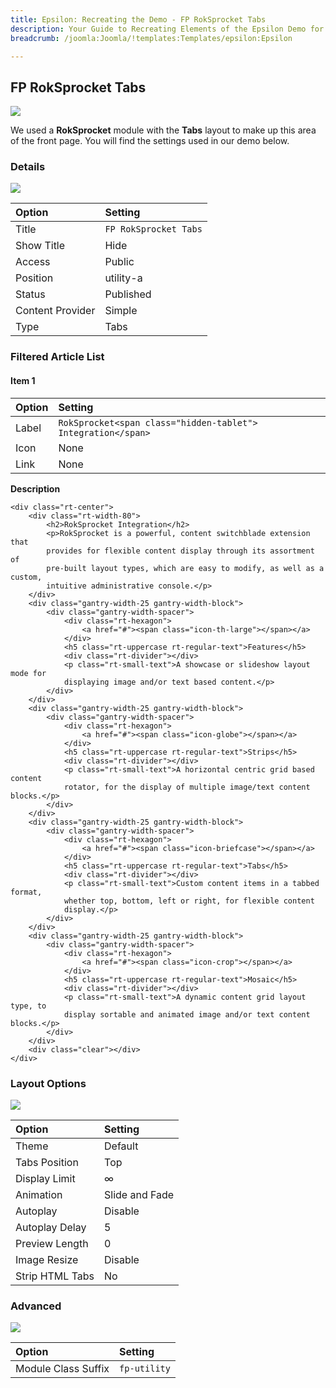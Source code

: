```yaml
---
title: Epsilon: Recreating the Demo - FP RokSprocket Tabs
description: Your Guide to Recreating Elements of the Epsilon Demo for Joomla
breadcrumb: /joomla:Joomla/!templates:Templates/epsilon:Epsilon

---
```


FP RokSprocket Tabs
-----

![][demo]

We used a **RokSprocket** module with the **Tabs** layout to make up this area of the front page. You will find the settings used in our demo below.

### Details

![][demo2]

| Option           | Setting                 |  
| :--------------- | :---------------------- |  
| Title            | `FP RokSprocket Tabs`   |  
| Show Title       | Hide                    |  
| Access           | Public                  |  
| Position         | utility-a               |  
| Status           | Published               |  
| Content Provider | Simple                  |  
| Type             | Tabs                    |  

### Filtered Article List

#### Item 1

| Option | Setting |  
| :----- | :------ |  
| Label  | `RokSprocket<span class="hidden-tablet"> Integration</span>` |  
| Icon   | None    |  
| Link   | None    |  

**Description**

~~~
<div class="rt-center">
    <div class="rt-width-80">
        <h2>RokSprocket Integration</h2>
        <p>RokSprocket is a powerful, content switchblade extension that
        provides for flexible content display through its assortment of
        pre-built layout types, which are easy to modify, as well as a custom,
        intuitive administrative console.</p>
    </div>
    <div class="gantry-width-25 gantry-width-block">
        <div class="gantry-width-spacer">
            <div class="rt-hexagon">
                <a href="#"><span class="icon-th-large"></span></a>
            </div>
            <h5 class="rt-uppercase rt-regular-text">Features</h5>
            <div class="rt-divider"></div>
            <p class="rt-small-text">A showcase or slideshow layout mode for
            displaying image and/or text based content.</p>
        </div>
    </div>
    <div class="gantry-width-25 gantry-width-block">
        <div class="gantry-width-spacer">
            <div class="rt-hexagon">
                <a href="#"><span class="icon-globe"></span></a>
            </div>
            <h5 class="rt-uppercase rt-regular-text">Strips</h5>
            <div class="rt-divider"></div>
            <p class="rt-small-text">A horizontal centric grid based content
            rotator, for the display of multiple image/text content blocks.</p>
        </div>
    </div>
    <div class="gantry-width-25 gantry-width-block">
        <div class="gantry-width-spacer">
            <div class="rt-hexagon">
                <a href="#"><span class="icon-briefcase"></span></a>
            </div>
            <h5 class="rt-uppercase rt-regular-text">Tabs</h5>
            <div class="rt-divider"></div>
            <p class="rt-small-text">Custom content items in a tabbed format,
            whether top, bottom, left or right, for flexible content
            display.</p>
        </div>
    </div>
    <div class="gantry-width-25 gantry-width-block">
        <div class="gantry-width-spacer">
            <div class="rt-hexagon">
                <a href="#"><span class="icon-crop"></span></a>
            </div>
            <h5 class="rt-uppercase rt-regular-text">Mosaic</h5>
            <div class="rt-divider"></div>
            <p class="rt-small-text">A dynamic content grid layout type, to
            display sortable and animated image and/or text content blocks.</p>
        </div>
    </div>
    <div class="clear"></div>
</div>
~~~

### Layout Options

![][demo3]

| Option          | Setting        |  
| :-------------- | :------------- |  
| Theme           | Default        |  
| Tabs Position   | Top            |  
| Display Limit   | ∞              |  
| Animation       | Slide and Fade |  
| Autoplay        | Disable        |  
| Autoplay Delay  | 5              |  
| Preview Length  | 0              |  
| Image Resize    | Disable        |  
| Strip HTML Tabs | No             |

### Advanced

![][demo4]

| Option              | Setting      |  
| :------------------ | :----------- |  
| Module Class Suffix | `fp-utility` |  

[demo]: assets/demo_2.jpeg
[demo2]: assets/demo_2a.jpeg
[demo3]: assets/demo_2b.jpeg
[demo4]: assets/demo_2c.jpeg
